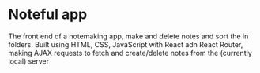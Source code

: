 # Noteful app

The front end of a notemaking app, make and delete notes and sort the in folders.
Built using HTML, CSS, JavaScript with React adn React Router,
making AJAX requests to fetch and create/delete notes from the (currently local) server
